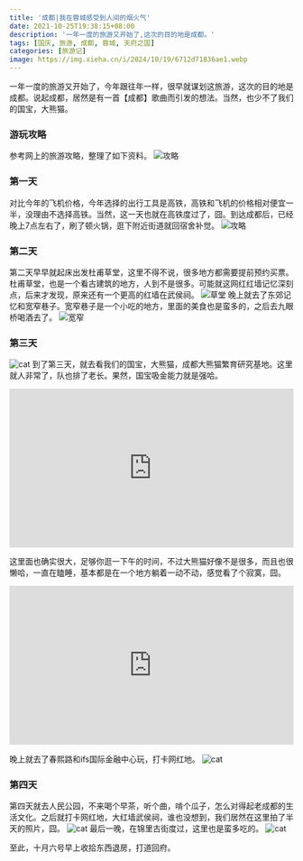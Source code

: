 ```yaml
---
title: '成都|我在蓉城感受到人间的烟火气'
date: 2021-10-25T19:38:15+08:00
description: '一年一度的旅游又开始了,这次的目的地是成都。'
tags: [国庆, 旅游, 成都, 蓉城, 天府之国]
categories: [旅游记]
image: https://img.xieha.cn/i/2024/10/19/6712d71836ae1.webp
---
```


一年一度的旅游又开始了，今年跟往年一样，很早就谋划这旅游，这次的目的地是成都。说起成都，居然是有一首【成都】歌曲而引发的想法。当然，也少不了我们的国宝，大熊猫。

### 游玩攻略
参考网上的旅游攻略，整理了如下资料。
![攻略](1.png)
### 第一天
对比今年的飞机价格，今年选择的出行工具是高铁，高铁和飞机的价格相对便宜一半，没理由不选择高铁。当然，这一天也就在高铁度过了，囧。到达成都后，已经晚上7点左右了，刷了顿火锅，逛下附近街道就回宿舍补觉。
![攻略](9.jpg)
### 第二天
第二天早早就起床出发杜甫草堂，这里不得不说，很多地方都需要提前预约买票。杜甫草堂，也是一个看古建筑的地方，人到不是很多。可能就这网红红墙记忆深刻点，后来才发现，原来还有一个更高的红墙在武侯祠。
![草堂](4.jpg)
晚上就去了东郊记忆和宽窄巷子。宽窄巷子是一个小吃的地方，里面的美食也是蛮多的，之后去九眼桥喝酒去了。
![宽窄](6.jpg)
### 第三天
![cat](2.jpg)
到了第三天，就去看我们的国宝，大熊猫，成都大熊猫繁育研究基地。这里就人非常了，队也排了老长。果然，国宝吸金能力就是强哈。
<div style="width:100%;height:0;padding-bottom:56%;position:relative;"><iframe src="https://giphy.com/embed/2u11zpzwyMTy8" width="100%" height="100%" style="position:absolute" frameBorder="0" class="giphy-embed" allowFullScreen></iframe></div>

这里面也确实很大，足够你逛一下午的时间，不过大熊猫好像不是很多，而且也很懒哈，一直在瞌睡，基本都是在一个地方躺着一动不动，感觉看了个寂寞，囧。

<div style="width:100%;height:0;padding-bottom:56%;position:relative;"><iframe src="https://giphy.com/embed/2u11zpzwyMTy8" width="100%" height="100%" style="position:absolute" frameBorder="0" class="giphy-embed" allowFullScreen></iframe></div>

晚上就去了春熙路和ifs国际金融中心玩，打卡网红地。
![cat](featured.jpg)

### 第四天
第四天就去人民公园，不来喝个早茶，听个曲，啃个瓜子，怎么对得起老成都的生活文化。之后就打卡网红地，大红墙武侯祠，谁也没想到，我们居然在这里拍了半天的照片，囧。
![cat](5.jpg)
最后一晚，在锦里古街度过，这里也是蛮多吃的。
![cat](11.jpg)

至此，十月六号早上收拾东西退房，打道回府。